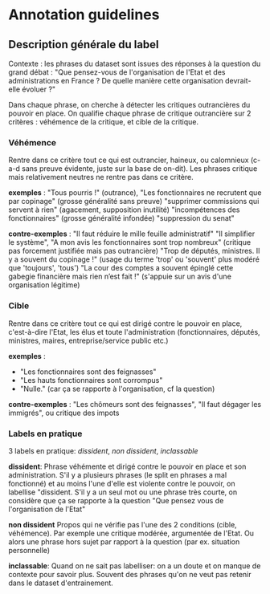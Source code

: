 # Annotation guidelines

## Description générale du label

Contexte : les phrases du dataset sont issues des réponses à la question du grand débat : "Que pensez-vous de l'organisation de l'Etat et des administrations en France ? De quelle manière cette organisation devrait-elle évoluer ?" 

Dans chaque phrase, on cherche à détecter les critiques outrancières du pouvoir en place.
On qualifie chaque phrase de critique outrancière sur 2 critères : véhémence de la critique, et cible de la critique.


### Véhémence 

Rentre dans ce critère tout ce qui est outrancier, haineux, ou calomnieux (c-a-d sans preuve évidente, juste sur la base de on-dit). Les phrases critique mais relativement neutres ne rentre pas dans ce critère.

**exemples** : 
"Tous pourris !" (outrance), "Les fonctionnaires ne recrutent que par copinage" (grosse généralité sans preuve)
"supprimer commissions qui servent à rien" (agacement, supposition inutilité)
"incompétences des fonctionnaires" (grosse généralité infondée)
"suppression du senat"

**contre-exemples** : 
"Il faut réduire le mille feuille administratif"
"Il simplifier le système", 
"A mon avis les fonctionnaires sont trop nombreux" (critique pas forcement justifiée mais pas outrancière)
"Trop de députés, ministres. Il y a souvent du copinage !" (usage du terme 'trop' ou 'souvent' plus modéré que 'toujours', 'tous')
"La cour des comptes a souvent épinglé cette gabegie financière mais rien n’est fait !" (s'appuie sur un avis d'une organisation légitime)


### Cible

Rentre dans ce critère tout ce qui est dirigé contre le pouvoir en place, c'est-à-dire l'Etat, les élus et toute l'administration (fonctionnaires, députés, ministres, maires, entreprise/service public etc.)

**exemples** : 
   - "Les fonctionnaires sont des feignasses"
   - "Les hauts fonctionnaires sont corrompus"
   - "Nulle." (car ça se rapporte à l'organisation, cf la question)

**contre-exemples** : "Les chômeurs sont des feignasses", "Il faut dégager les immigrés", ou critique des impots


### Labels en pratique

3 labels en pratique: _dissident_, _non dissident_, _inclassable_ 

**dissident**: 
Phrase véhémente et dirigé contre le pouvoir en place et son administration. 
S'il y a plusieurs phrases (le split en phrases a mal fonctionné) et au moins l'une d'elle est violente contre le pouvoir, on labellise "dissident.
S'il y a un seul mot ou une phrase très courte, on considère que ça se rapporte à la question "Que pensez vous de l'organisation de l'Etat"

**non dissident**
Propos qui ne vérifie pas l'une des 2 conditions (cible, véhémence). Par exemple une critique modérée, argumentée de l'Etat. 
Ou alors une phrase hors sujet par rapport à la question (par ex. situation personnelle)

**inclassable**:
Quand on ne sait pas labelliser: on a un doute et on manque de contexte pour savoir plus. 
Souvent des phrases qu'on ne veut pas retenir dans le dataset d'entrainement.

